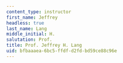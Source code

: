 ```yaml
---
content_type: instructor
first_name: Jeffrey
headless: true
last_name: Lang
middle_initial: H.
salutation: Prof.
title: Prof. Jeffrey H. Lang
uid: bfbaaaea-6bc5-ffdf-d2fd-bd59ce88c96e
---
```

